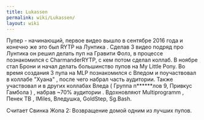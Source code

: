 ```yaml
---
title: Lukassen
permalink: wiki/Lukassen/
layout: wiki
---
```


Пупер - начинающий, первое видео вышло в сентябре 2016 года и конечно же
это был RYTP на Лунтика . Сделав 3 видео подряд про Лунтика он решил
делать пуп на Гравити Фолз, в процессе познакомился с CharmanderRYTP, с
кем потом сделал коллаб. В ноябре стал Брони и начал делать большинство
пупов на My Little Pony. Во время создания 3 пупа на MLP познакомился с
Вледом и поучаствовал в коллабе "Хуана" , после чего набрал часть
аудитории. Также участвовал и в других коллабах Вледа ( Группа
п\*\*\*\*\*\*лов 9, Привкус Гамбола ) , набрав \~70% аудитории .
Вдохновляют Multiprogramm , Пенек ТВ , IMiles, Вледушка, GoldStep,
Sg.Bash.

Считает Свинка Жопа 2: Возвращение домой одним из лучших пупов.
